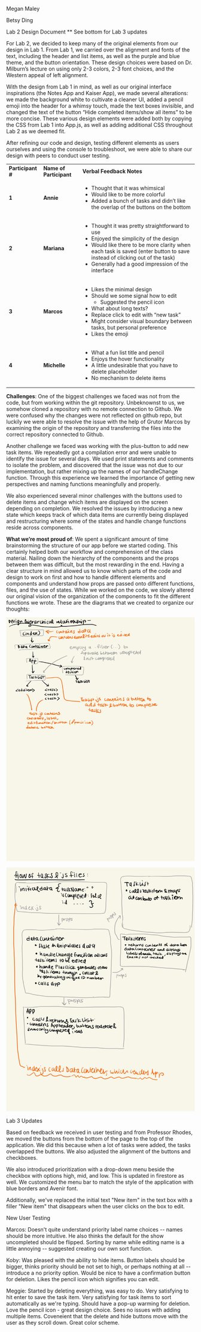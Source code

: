 
Megan Maley

Betsy Ding

Lab 2 Design Document
** See bottom for Lab 3 updates

For Lab 2, we decided to keep many of the original elements from our design in Lab 1. From Lab 1, we carried over the alignment and fonts of the text, including the header and list items, as well as the purple and blue theme, and the button orientation. These design choices were based on Dr. Milburn’s lecture on using only 2-3 colors, 2-3 font choices, and the Western appeal of left alignment. 

With the design from Lab 1 in mind, as well as our original interface inspirations (the Notes App and Kaiser App), we made several alterations: we made the background white to cultivate a cleaner UI, added a pencil emoji into the header for a whimsy touch, made the text boxes invisible, and changed the text of the button “Hide completed items/show all items” to be more concise. These various design elements were added both by copying the CSS from Lab 1 into App.js, as well as adding additional CSS throughout Lab 2 as we deemed fit. 

After refining our code and design, testing different elements as users ourselves and using the console to troubleshoot, we were able to share our design with peers to conduct user testing. 


<table>
  <tr>
   <td><strong>Participant #</strong>
   </td>
   <td><strong>Name of Participant</strong>
   </td>
   <td><strong>Verbal Feedback Notes</strong>
   </td>
  </tr>
  <tr>
   <td><strong>1</strong>
   </td>
   <td><strong>Annie</strong>
   </td>
   <td>
<ul>

<li>Thought that it was whimsical 

<li>Would like to be more colorful

<li>Added a bunch of tasks and didn’t like the overlap of the buttons on the bottom
</li>
</ul>
   </td>
  </tr>
  <tr>
   <td><strong>2</strong>
   </td>
   <td><strong>Mariana</strong>
   </td>
   <td>
<ul>

<li>Thought it was pretty straightforward to use

<li>Enjoyed the simplicity of the design

<li>Would like there to be more clarity when each task is saved (enter button to save instead of clicking out of the task) 

<li>Generally had a good impression of the interface
</li>
</ul>
   </td>
  </tr>
  <tr>
   <td><strong>3</strong>
   </td>
   <td><strong>Marcos</strong>
   </td>
   <td>
<ul>

<li>Likes the minimal design

<li>Should we some signal how to edit 
<ul>
 
<li>Suggested the pencil icon
</li> 
</ul>

<li>What about long texts?

<li>Replace click to edit with “new task”

<li>Might consider visual boundary between tasks, but personal preference

<li>Likes the emoji
</li>
</ul>
   </td>
  </tr>
  <tr>
   <td><strong>4</strong>
   </td>
   <td><strong>Michelle</strong>
   </td>
   <td>
<ul>

<li>What a fun list title and pencil 

<li>Enjoys the hover functionality

<li>A little undesirable that you have to delete placeholder

<li>No mechanism to delete items
</li>
</ul>
   </td>
  </tr>
</table>


**Challenges**: One of the biggest challenges we faced was not from the code, but from working within the git repository. Unbeknownst to us, we somehow cloned a repository with no remote connection to Github. We were confused why the changes were not reflected on github repo, but luckily we were able to resolve the issue with the help of Grutor Marcos by examining the origin of the repository and transferring the files into the correct repository connected to Github. 

Another challenge we faced was working with the plus-button to add new task items. We repeatedly got a compilation error and were unable to identify the issue for several days. We used print statements and comments to isolate the problem, and discovered that the issue was not due to our implementation, but rather mixing up the names of our handleChange function. Through this experience we learned the importance of getting new perspectives and naming functions meaningfully and properly.

We also experienced several minor challenges with the buttons used to delete items and change which items are displayed on the screen depending on completion. We resolved the issues by introducing a new state which keeps track of which data items are currently being displayed and restructuring where some of the states and handle change functions reside across components. 

**What we’re most proud of**: We spent a significant amount of time brainstorming the structure of our app before we started coding. This certainly helped both our workflow and comprehension of the class material. Nailing down the hierarchy of the components and the props between them was difficult, but the most rewarding in the end. Having a clear structure in mind allowed us to know which parts of the code and design to work on first and how to handle different elements and components and understand how props are passed onto different functions, files, and the use of states. While we worked on the code, we slowly altered our original vision of the organization of the components to fit the different functions we wrote. These are the diagrams that we created to organize our thoughts: 


![alt_text](images/image1.jpg "image_tooltip")



![alt_text](images/image2.jpg "image_tooltip")


Lab 3 Updates

Based on feedback we received in user testing and from Professor Rhodes, we moved the buttons from the bottom of the page to the top of the application.
We did this because when a lot of tasks were added, the tasks overlapped the buttons. We also adjusted the alignment of the buttons and checkboxes.

We also introduced prioritization with a drop-down menu beside the checkbox with options high, mid, and low. 
This is updated in firestore as well. We customized the menu bar to match the style of the application with blue borders and 
Avenir font.

Additionally, we've replaced the initial text "New item" in the text box with a filler "New item" that disappears when the user
clicks on the box to edit.

New User Testing

Marcos: Doesn't quite understand priority label name choices -- names should be more intuitive. He also thinks 
        the default for the show uncompleted should be flipped. Sorting by name while editing name is a little 
        annoying -- suggested creating our own sort function. 

Koby: Was pleased with the ability to hide items. Button labels should be bigger, thinks priority should be
     not set to high, or perhaps nothing at all -- introduce a no priority option. Would be nice to have a 
     confirmation button for deletion. Likes the pencil icon which signifies you can edit.

Meggie: Started by deleting everything, was easy to do. Very satisfying to hit enter to save the task item. 
Very satisfying for task items to sort automatically as we're typing. Should have a pop-up warming for deletion.
Love the pencil icon - great design choice. Sees no issues with adding multiple items. Coveneient that the delete and 
hide buttons move with the user as they scroll down. Great color scheme. 

